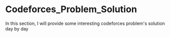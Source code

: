 # Codeforces_Problem_Solution
In this section, I will provide some interesting codeforces problem's solution day by day
